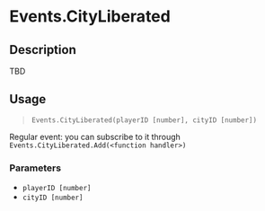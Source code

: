 # Events.CityLiberated
## Description
TBD

## Usage
> `Events.CityLiberated(playerID [number], cityID [number])`

Regular event: you can subscribe to it through `Events.CityLiberated.Add(<function handler>)`

### Parameters
- `playerID [number]`
- `cityID [number]`